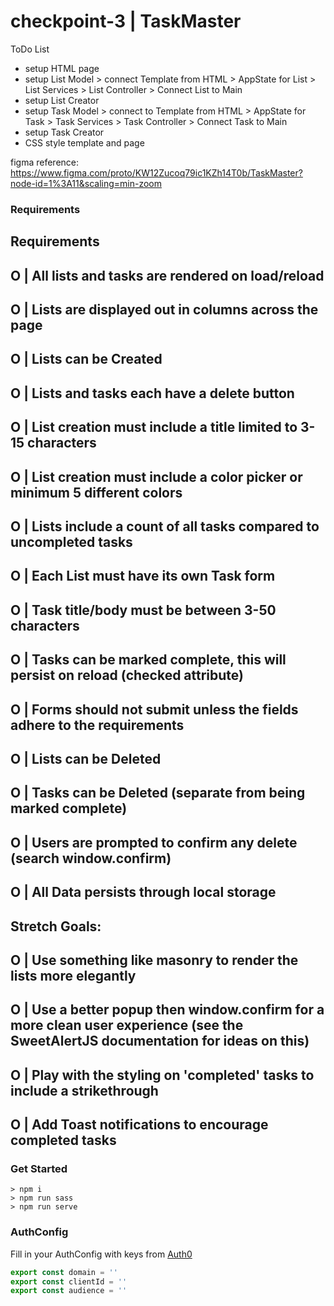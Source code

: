 checkpoint-3 | TaskMaster
============

ToDo List
- setup HTML page
- setup List Model > connect Template from HTML > AppState for List > List Services > List Controller > Connect List to Main
- setup List Creator
- setup Task Model > connect to Template from HTML > AppState for Task > Task Services > Task Controller > Connect Task to Main
- setup Task Creator
- CSS style template and page


figma reference: https://www.figma.com/proto/KW12Zucoq79ic1KZh14T0b/TaskMaster?node-id=1%3A11&scaling=min-zoom

### Requirements
Requirements
---------------------------------------------------------------------------------------------------------------
O | All lists and tasks are rendered on load/reload
---------------------------------------------------------------------------------------------------------------
O | Lists are displayed out in columns across the page
---------------------------------------------------------------------------------------------------------------
O | Lists can be Created
---------------------------------------------------------------------------------------------------------------
O | Lists and tasks each have a delete button
---------------------------------------------------------------------------------------------------------------
O | List creation must include a title limited to 3-15 characters
---------------------------------------------------------------------------------------------------------------
O | List creation must include a color picker or minimum 5 different colors
---------------------------------------------------------------------------------------------------------------
O | Lists include a count of all tasks compared to uncompleted tasks
---------------------------------------------------------------------------------------------------------------
O | Each List must have its own Task form
---------------------------------------------------------------------------------------------------------------
O | Task title/body must be between 3-50 characters
---------------------------------------------------------------------------------------------------------------
O | Tasks can be marked complete, this will persist on reload (checked attribute)
---------------------------------------------------------------------------------------------------------------
O | Forms should not submit unless the fields adhere to the requirements
---------------------------------------------------------------------------------------------------------------
O | Lists can be Deleted
---------------------------------------------------------------------------------------------------------------
O | Tasks can be Deleted (separate from being marked complete)
---------------------------------------------------------------------------------------------------------------
O | Users are prompted to confirm any delete (search window.confirm)
---------------------------------------------------------------------------------------------------------------
O | All Data persists through local storage
---------------------------------------------------------------------------------------------------------------



Stretch Goals:
---------------------------------------------------------------------------------------------------------------
O | Use something like masonry to render the lists more elegantly
---------------------------------------------------------------------------------------------------------------
O | Use a better popup then window.confirm for a more clean user experience (see the SweetAlertJS documentation for ideas on this)
---------------------------------------------------------------------------------------------------------------
O | Play with the styling on 'completed' tasks to include a strikethrough
---------------------------------------------------------------------------------------------------------------
O | Add Toast notifications to encourage completed tasks
---------------------------------------------------------------------------------------------------------------










### Get Started

```terminal
> npm i
> npm run sass
> npm run serve
```

### AuthConfig

Fill in your AuthConfig with keys from [Auth0](https://auth0.com/)

```javascript
export const domain = '' 
export const clientId = '' 
export const audience = '' 
```
